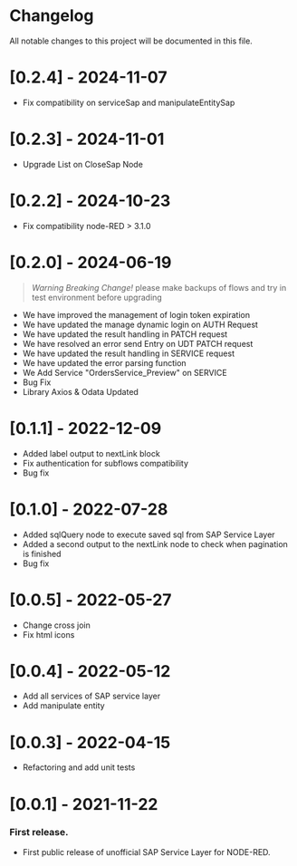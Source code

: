 # Changelog

All notable changes to this project will be documented in this file.

# [0.2.4] - 2024-11-07

- Fix compatibility on serviceSap and manipulateEntitySap

# [0.2.3] - 2024-11-01

- Upgrade List on CloseSap Node 

# [0.2.2] - 2024-10-23

- Fix compatibility node-RED > 3.1.0

# [0.2.0] - 2024-06-19

> *Warning Breaking Change!* please make backups of flows and try in test environment before upgrading

- We have improved the management of login token expiration
- We have updated the manage dynamic login on AUTH Request
- We have updated the result handling in PATCH request
- We have resolved an error send Entry on UDT PATCH request
- We have updated the result handling in SERVICE request
- We have updated the error parsing function
- We Add Service "OrdersService_Preview" on SERVICE
- Bug Fix
- Library Axios & Odata Updated

# [0.1.1] - 2022-12-09

- Added label output to nextLink block
- Fix authentication for subflows compatibility
- Bug fix

# [0.1.0] - 2022-07-28

- Added sqlQuery node to execute saved sql from SAP Service Layer
- Added a second output to the nextLink node to check when pagination is finished
- Bug fix

# [0.0.5] - 2022-05-27

- Change cross join
- Fix html icons

# [0.0.4] - 2022-05-12

- Add all services of SAP service layer
- Add manipulate entity

# [0.0.3] - 2022-04-15

- Refactoring and add unit tests

# [0.0.1] - 2021-11-22

### First release.

- First public release of unofficial SAP Service Layer for NODE-RED.
